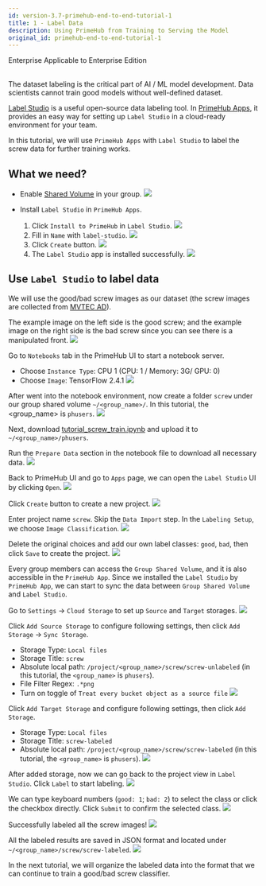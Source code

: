 ```yaml
---
id: version-3.7-primehub-end-to-end-tutorial-1
title: 1 - Label Data
description: Using PrimeHub from Training to Serving the Model
original_id: primehub-end-to-end-tutorial-1
---
```

<div class="label-sect">
  <div class="ee-only tooltip">Enterprise
    <span class="tooltiptext">Applicable to Enterprise Edition</span>
  </div>
</div>
<br>

The dataset labeling is the critical part of AI / ML model development. Data scientists cannot train good models without well-defined dataset. 

[Label Studio](https://labelstud.io/) is a useful open-source data labeling tool. In [PrimeHub Apps](primehub-app), it provides an easy way for setting up `Label Studio` in a cloud-ready environment for your team.

In this tutorial, we will use `PrimeHub Apps` with `Label Studio` to label the screw data for further training works.

## What we need?

- Enable [Shared Volume](guide_manual/admin-group#shared-volume) in your group.
![](assets/primehub-end-to-end-tutorial-shared-volume.png)

- Install `Label Studio` in `PrimeHub Apps`.
    1. Click `Install to PrimeHub` in `Label Studio`.
    ![](assets/primehub-end-to-end-tutorial-install-label-studio-1.png)
    2. Fill in `Name` with `label-studio`.
    ![](assets/primehub-end-to-end-tutorial-install-label-studio-2.png)
    3. Click `Create` button.
    ![](assets/primehub-end-to-end-tutorial-install-label-studio-3.png)
    4. The `Label Studio` app is installed successfully.
    ![](assets/primehub-end-to-end-tutorial-install-label-studio-4.png)

## Use `Label Studio` to label data

We will use the good/bad screw images as our dataset (the screw images are collected from [MVTEC AD](https://www.mvtec.com/company/research/datasets/mvtec-ad/)).

The example image on the left side is the good screw; and the example image on the right side is the bad screw since you can see there is a manipulated front.
![](assets/app_tutorial_labelstudio_screw_good_bad.png)

Go to `Notebooks` tab in the PrimeHub UI to start a notebook server.
- Choose `Instance Type`: CPU 1 (CPU: 1 / Memory: 3G/ GPU: 0)
- Choose `Image`: TensorFlow 2.4.1
![](assets/primehub-end-to-end-tutorial-start-notebook.png)

After went into the notebook environment, now create a folder `screw` under our group shared volume `~/<group_name>/`. In this tutorial, the <group_name> is `phusers`.
![](assets/primehub-end-to-end-tutorial-create-folder.png)

Next, download [tutorial_screw_train.ipynb](assets/tutorial_screw_train.ipynb) and upload it to `~/<group_name>/phusers`.

Run the `Prepare Data` section in the notebook file to download all necessary data.
![](assets/primehub-end-to-end-tutorial-prepare-data.png)

Back to PrimeHub UI and go to `Apps` page, we can open the `Label Studio` UI by clicking `Open`.
![](assets/primehub-end-to-end-tutorial-open-label-studio.png)

Click `Create` button to create a new project.
![](assets/app_tutorial_labelstudio_create.png)

Enter project name `screw`. Skip the `Data Import` step. In the `Labeling Setup`, we choose `Image Classification`.
![](assets/app_tutorial_labelstudio_screw_create_project.png)

Delete the original choices and add our own label classes: `good`, `bad`, then click `Save` to create the project.
![](assets/app_tutorial_labelstudio_screw_label_classes.png)

Every group members can access the `Group Shared Volume`, and it is also accessible in the `PrimeHub App`. Since we installed the `Label Studio` by `PrimeHub App`, we can start to sync the data between `Group Shared Volume` and `Label Studio`.

Go to `Settings` -> `Cloud Storage` to set up `Source` and `Target` storages.
![](assets/primehub-end-to-end-tutorial-add-storage.png)

Click `Add Source Storage` to configure following settings, then click `Add Storage` -> `Sync Storage`.
- Storage Type: `Local files`
- Storage Title: `screw`
- Absolute local path: `/project/<group_name>/screw/screw-unlabeled` (in this tutorial, the `<group_name>` is `phusers`).
- File Filter Regex: `.*png`
- Turn on toggle of `Treat every bucket object as a source file`
![](assets/primehub-end-to-end-tutorial-source-storage.png)

Click `Add Target Storage` and configure following settings, then click `Add Storage`.
- Storage Type: `Local files`
- Storage Title: `screw-labeled`
- Absolute local path: `/project/<group_name>/screw/screw-labeled` (in this tutorial, the `<group_name>` is `phusers`).
![](assets/primehub-end-to-end-tutorial-target-storage.png)

After added storage, now we can go back to the project view in `Label Studio`. Click `Label` to start labeling.
![](assets/app_tutorial_labelstudio_screw_label_start.png)

We can type keyboard numbers (`good: 1`; `bad: 2`) to select the class or click the checkbox directly. Click `Submit` to confirm the selected class.
![](assets/primehub-end-to-end-tutorial-label-data.png)

Successfully labeled all the screw images!
![](assets/primehub-end-to-end-tutorial-labeled-completed.png)

All the labeled results are saved in JSON format and located under `~/<group_name>/screw/screw-labeled`.
![](assets/primehub-end-to-end-tutorial-labeled-json.png)

In the next tutorial, we will organize the labeled data into the format that we can continue to train a good/bad screw classifier.
